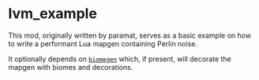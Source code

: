# lvm_example
This mod, originally written by paramat, serves as a basic example on how to write a performant Lua mapgen containing Perlin noise.

It optionally depends on [`biomegen`](https://content.minetest.net/packages/Gael%20de%20Sailly/biomegen/) which, if present, will decorate the mapgen with biomes and decorations.
